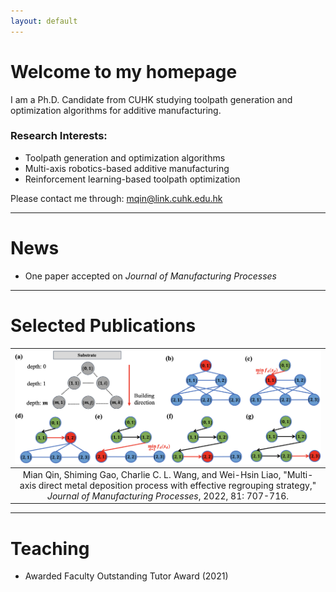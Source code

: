 ```yaml
---
layout: default
---
```


# **Welcome to my homepage**

I am a Ph.D. Candidate from CUHK studying toolpath generation and optimization algorithms for additive manufacturing.  

### **Research Interests:**
- Toolpath generation and optimization algorithms
- Multi-axis robotics-based additive manufacturing
- Reinforcement learning-based toolpath optimization

Please contact me through: mqin@link.cuhk.edu.hk

---
# **News**
- One paper accepted on *Journal of Manufacturing Processes* 


---
# **Selected Publications**
 |  <img src="assets/img/multi-axis.jpg" alt="drawing" width="1000"/>   |
 |:--:| 
 | Mian Qin, Shiming Gao, Charlie C. L. Wang, and Wei-Hsin Liao, "Multi-axis direct metal deposition process with effective regrouping strategy," *Journal of Manufacturing Processes*, 2022, 81: 707-716. |






---
# **Teaching**
- Awarded Faculty Outstanding Tutor Award (2021) 



